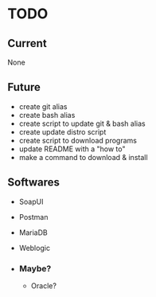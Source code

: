 # TODO

## Current
None

## Future
* create git alias
* create bash alias
* create script to update git & bash alias
* create update distro script
* create script to download programs
* update README with a "how to"
* make a command to download & install

## Softwares
* SoapUI
* Postman
* MariaDB
* Weblogic

* ### Maybe?
    * Oracle?
